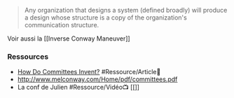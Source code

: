 > Any organization that designs a system (defined broadly) will produce a design whose structure is a copy of the organization's communication structure.

Voir aussi la [[Inverse Conway Maneuver]]
### Ressources
- [How Do Committees Invent?](http://www.melconway.com/Home/Committees_Paper.html) #Ressource/Article📰 
- http://www.melconway.com/Home/pdf/committees.pdf
- La conf de Julien #Ressource/Vidéo📺  [[]]